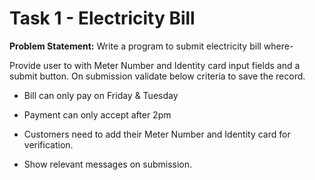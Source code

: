 # Task 1 - Electricity Bill

**Problem Statement:**
Write a program to submit electricity bill where-

Provide user to with Meter Number and Identity card input fields and a submit button. On submission validate below criteria to save the record.

- Bill can only pay on Friday & Tuesday

- Payment can only accept after 2pm

- Customers need to add their Meter Number and Identity card for verification.

- Show relevant messages on submission.
